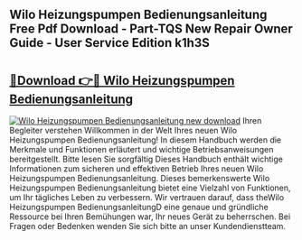 ## Wilo Heizungspumpen Bedienungsanleitung Free Pdf Download - Part-TQS New Repair Owner Guide - User Service Edition k1h3S

# <h2><a href="http://df36gd8.blite.top/?on=Wilo+Heizungspumpen+Bedienungsanleitung">🔗Download 👉🔴 Wilo Heizungspumpen Bedienungsanleitung</a></h2>

[![Wilo Heizungspumpen Bedienungsanleitung new download](https://i.imgur.com/lujVjoI.png)](http://df36gd8.blite.top/?on=Wilo+Heizungspumpen+Bedienungsanleitung)
Ihren Begleiter verstehen Willkommen in der Welt Ihres neuen Wilo Heizungspumpen Bedienungsanleitung! In diesem Handbuch werden die Merkmale und Funktionen erläutert und wichtige Betriebsanweisungen bereitgestellt. Bitte lesen Sie sorgfältig Dieses Handbuch enthält wichtige Informationen zum sicheren und effektiven Betrieb Ihres neuen Wilo Heizungspumpen Bedienungsanleitung. Dieses bemerkenswerte Wilo Heizungspumpen Bedienungsanleitung bietet eine Vielzahl von Funktionen, um Ihr tägliches Leben zu verbessern. Wir vertrauen darauf, dass theWilo Heizungspumpen BedienungsanleitungD eine genaue und gründliche Ressource bei Ihren Bemühungen war, Ihr neues Gerät zu beherrschen. Bei Fragen oder Bedenken wenden Sie sich bitte an unser Kundendienstteam.
